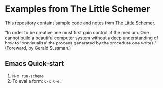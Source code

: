 # Examples from The Little Schemer

This repository contains sample code and notes from [The Little Schemer](http://mitpress.mit.edu/catalog/item/default.asp?ttype=2&tid=4825).

"In order to be creative one must first gain control of the medium. One cannot build a beautiful computer system without a deep understanding of how to 'previsualize' the process generated by the procedure one writes." (Foreward, by Gerald Sussman.)

## Emacs Quick-start

1. `M-x run-scheme`
1. To eval a form: `C-x C-e`.
